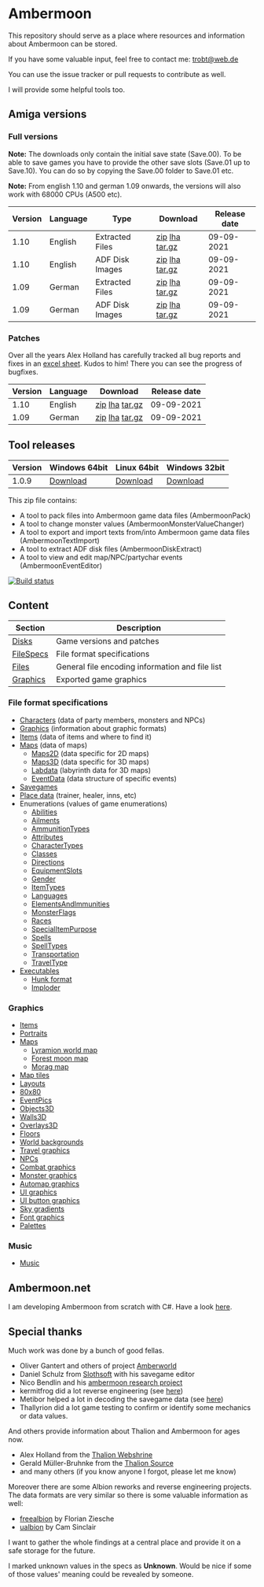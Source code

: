 # Ambermoon

This repository should serve as a place where resources and information about Ambermoon can be stored.

If you have some valuable input, feel free to contact me: trobt@web.de

You can use the issue tracker or pull requests to contribute as well.

I will provide some helpful tools too.

## Amiga versions

### Full versions

**Note:** The downloads only contain the initial save state (Save.00). To be able to save games you have to provide the other save slots (Save.01 up to Save.10).
 You can do so by copying the Save.00 folder to Save.01 etc.

**Note:** From english 1.10 and german 1.09 onwards, the versions will also work with 68000 CPUs (A500 etc).

Version | Language | Type | Download | Release date
--- | --- | --- | --- | ---
1.10 | English | Extracted Files | [zip](https://github.com/Pyrdacor/Ambermoon/raw/master/Disks/English/ambermoon_english_1.10_extracted.zip) [lha](https://github.com/Pyrdacor/Ambermoon/raw/master/Disks/English/ambermoon_english_1.10_extracted.lha) [tar.gz](https://github.com/Pyrdacor/Ambermoon/raw/master/Disks/English/ambermoon_english_1.10_extracted.tar.gz) | 09-09-2021
1.10 | English | ADF Disk Images | [zip](https://github.com/Pyrdacor/Ambermoon/raw/master/Disks/English/ambermoon_english_1.10_adf.zip) [lha](https://github.com/Pyrdacor/Ambermoon/raw/master/Disks/English/ambermoon_english_1.10_adf.lha) [tar.gz](https://github.com/Pyrdacor/Ambermoon/raw/master/Disks/English/ambermoon_english_1.10_adf.tar.gz) | 09-09-2021
1.09 | German | Extracted Files | [zip](https://github.com/Pyrdacor/Ambermoon/raw/master/Disks/German/ambermoon_german_1.09_extracted.zip) [lha](https://github.com/Pyrdacor/Ambermoon/raw/master/Disks/German/ambermoon_german_1.09_extracted.lha) [tar.gz](https://github.com/Pyrdacor/Ambermoon/raw/master/Disks/German/ambermoon_german_1.09_extracted.tar.gz) | 09-09-2021
1.09 | German | ADF Disk Images | [zip](https://github.com/Pyrdacor/Ambermoon/raw/master/Disks/German/ambermoon_german_1.09_adf.zip) [lha](https://github.com/Pyrdacor/Ambermoon/raw/master/Disks/German/ambermoon_german_1.09_adf.lha) [tar.gz](https://github.com/Pyrdacor/Ambermoon/raw/master/Disks/German/ambermoon_german_1.09_adf.tar.gz) | 09-09-2021

### Patches

Over all the years Alex Holland has carefully tracked all bug reports and fixes in an [excel sheet](https://docs.google.com/spreadsheets/d/1as5W8gibm-MTb9VEqpkfgtwWviqjQx96A3NmcvzX98A). Kudos to him!
There you can see the progress of bugfixes.

Version | Language | Download | Release date
--- | --- | --- | ---
1.10 | English | [zip](https://github.com/Pyrdacor/Ambermoon/raw/master/Disks/Patches/PyrdacorFixEnglish1.10.zip) [lha](https://github.com/Pyrdacor/Ambermoon/raw/master/Disks/Patches/PyrdacorFixEnglish1.10.lha) [tar.gz](https://github.com/Pyrdacor/Ambermoon/raw/master/Disks/Patches/PyrdacorFixEnglish1.10.tar.gz) | 09-09-2021
1.09 | German | [zip](https://github.com/Pyrdacor/Ambermoon/raw/master/Disks/Patches/PyrdacorFixGerman1.09.zip) [lha](https://github.com/Pyrdacor/Ambermoon/raw/master/Disks/Patches/PyrdacorFixGerman1.09.lha) [tar.gz](https://github.com/Pyrdacor/Ambermoon/raw/master/Disks/Patches/PyrdacorFixGerman1.09.tar.gz) | 09-09-2021


## Tool releases

Version | Windows 64bit | Linux 64bit | Windows 32bit
--- | --- | --- | ---
1.0.9 | [Download](https://github.com/Pyrdacor/Ambermoon/releases/download/v1.0.9/AmbermoonTools-Windows.zip) | [Download](https://github.com/Pyrdacor/Ambermoon/releases/download/v1.0.9/AmbermoonTools-Linux.tar.gz) | [Download](https://github.com/Pyrdacor/Ambermoon/releases/download/v1.0.9/AmbermoonTools-Windows32Bit.zip)

This zip file contains:
- A tool to pack files into Ambermoon game data files (AmbermoonPack)
- A tool to change monster values (AmbermoonMonsterValueChanger)
- A tool to export and import texts from/into Ambermoon game data files (AmbermoonTextImport)
- A tool to extract ADF disk files (AmbermoonDiskExtract)
- A tool to view and edit map/NPC/partychar events (AmbermoonEventEditor)

[![Build status](https://ci.appveyor.com/api/projects/status/dn5n21r8m11an48i/branch/master?svg=true)](https://ci.appveyor.com/project/Pyrdacor/ambermoon/branch/master)



## Content

Section | Description
--- | ---
[Disks](Disks) | Game versions and patches
[FileSpecs](FileSpecs) | File format specifications
[Files](Files) | General file encoding information and file list
[Graphics](Graphics) | Exported game graphics

### File format specifications

- [Characters](FileSpecs/Characters.md) (data of party members, monsters and NPCs)
- [Graphics](FileSpecs/Graphics.md) (information about graphic formats)
- [Items](FileSpecs/Items.md) (data of items and where to find it)
- [Maps](FileSpecs/Maps.md) (data of maps)
  - [Maps2D](FileSpecs/Maps2D.md) (data specific for 2D maps)
  - [Maps3D](FileSpecs/Maps3D.md) (data specific for 3D maps)
  - [Labdata](FileSpecs/Labdata.md) (labyrinth data for 3D maps)
  - [EventData](FileSpecs/EventData.md) (data structure of specific events)
- [Savegames](FileSpecs/Savegame.md)
- [Place data](FileSpecs/PlaceData.md) (trainer, healer, inns, etc)
- Enumerations (values of game enumerations)
  - [Abilities](FileSpecs/Enumerations/Abilities.md)
  - [Ailments](FileSpecs/Enumerations/Ailments.md)
  - [AmmunitionTypes](FileSpecs/Enumerations/AmmunitionTypes.md)
  - [Attributes](FileSpecs/Enumerations/Attributes.md)
  - [CharacterTypes](FileSpecs/Enumerations/CharacterTypes.md)
  - [Classes](FileSpecs/Enumerations/Classes.md)
  - [Directions](FileSpecs/Enumerations/Directions.md)
  - [EquipmentSlots](FileSpecs/Enumerations/EquipmentSlots.md)
  - [Gender](FileSpecs/Enumerations/Gender.md)
  - [ItemTypes](FileSpecs/Enumerations/ItemTypes.md)
  - [Languages](FileSpecs/Enumerations/Languages.md)
  - [ElementsAndImmunities](FileSpecs/Enumerations/ElementsAndImmunities.md)
  - [MonsterFlags](FileSpecs/Enumerations/MonsterFlags.md)
  - [Races](FileSpecs/Enumerations/Races.md)
  - [SpecialItemPurpose](FileSpecs/Enumerations/SpecialItemPurpose.md)
  - [Spells](FileSpecs/Enumerations/Spells.md)
  - [SpellTypes](FileSpecs/Enumerations/SpellTypes.md)
  - [Transportation](FileSpecs/Enumerations/Transportation.md)
  - [TravelType](FileSpecs/Enumerations/TravelType.md)
- [Executables](Files/Executables.md)
  - [Hunk format](Files/Hunks.md)
  - [Imploder](Files/Imploding.md)

### Graphics

- [Items](Graphics/Items)
- [Portraits](Graphics/Portraits)
- [Maps](Graphics/Maps)
  - [Lyramion world map](Graphics/Maps/001.png)
  - [Forest moon map](Graphics/Maps/300.png)
  - [Morag map](Graphics/Maps/513.png)
- [Map tiles](Graphics/Mapicons)
- [Layouts](Graphics/Layouts)
- [80x80](Graphics/80x80)
- [EventPics](Graphics/EventPics)
- [Objects3D](Graphics/Objects3D)
- [Walls3D](Graphics/Walls3D)
- [Overlays3D](Graphics/Overlays3D)
- [Floors](Graphics/Floors)
- [World backgrounds](Graphics/WorldBackgrounds)
- [Travel graphics](Graphics/TravelGfx)
- [NPCs](Graphics/NPCs)
- [Combat graphics](Graphics/CombatGraphics)
- [Monster graphics](Graphics/Monsters)
- [Automap graphics](Graphics/AutomapGfx)
- [UI graphics](Graphics/UIGfx)
- [UI button graphics](Graphics/Buttons)
- [Sky gradients](Graphics/SkyGradients)
- [Font graphics](Graphics/Font)
- [Palettes](Graphics/Palettes.png)

### Music

- [Music](Files/Music.md)


## Ambermoon.net

I am developing Ambermoon from scratch with C#. Have a look [here](https://github.com/Pyrdacor/Ambermoon.net).

## Special thanks

Much work was done by a bunch of good fellas.
- Oliver Gantert and others of project [Amberworld](http://amberworld.sourceforge.net/)
- Daniel Schulz from [Slothsoft](http://slothsoft.net/Ambermoon/) with his savegame editor
- Nico Bendlin and his [ambermoon research project](https://gitlab.com/ambermoon/research)
- kermitfrog did a lot reverse engineering (see [here](https://github.com/Pyrdacor/Ambermoon.net/issues/64))
- Metibor helped a lot in decoding the savegame data (see [here](https://github.com/Pyrdacor/Ambermoon.net/issues/45))
- Thallyrion did a lot game testing to confirm or identify some mechanics or data values.

 And others provide information about Thalion and Ambermoon for ages now.
- Alex Holland from the [Thalion Webshrine](http://thalion.exotica.org.uk/)
- Gerald Müller-Bruhnke from the [Thalion Source](http://home.wtal.de/gmb/index.htm)
- and many others (if you know anyone I forgot, please let me know)

Moreover there are some Albion reworks and reverse engineering projects. The data formats are very similar so there is some valuable information as well:
- [freealbion](https://github.com/freealbion/freealbion) by Florian Ziesche
- [ualbion](https://github.com/csinkers/ualbion) by Cam Sinclair

I want to gather the whole findings at a central place and provide it on a safe storage for the future.

I marked unknown values in the specs as **Unknown**. Would be nice if some of those values' meaning could be revealed by someone.

